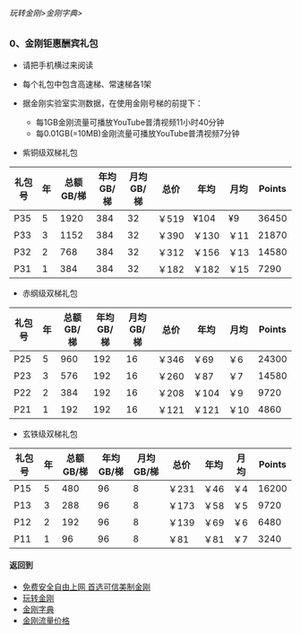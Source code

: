 ###### 玩转金刚>金刚字典>
### 0、金刚钜惠酬宾礼包
- 请把手机横过来阅读
- 每个礼包中包含高速梯、常速梯各1架
- 据金刚实验室实测数据，在使用金刚号梯的前提下：
  - 每1GB金刚流量可播放YouTube普清视频11小时40分钟
  - 每0.01GB(=10MB)金刚流量可播放YouTube普清视频7分钟

- 紫铜级双梯礼包

|礼包号|年|总额GB/梯|年均GB/梯|月均GB/梯 |总价|年均|月均|Points|
|-----|--|--------|--------|---------|---|----|---|------|
|P35  |5|1920  |384  |32|￥519|¥104| ¥9|36450|
|P33  |3|1152  |384  |32|￥390|￥130|￥11|21870|
|P32  |2|768   |384  |32|￥312|￥156|￥13|14580|
|P31  |1|384   |384  |32|￥182|￥182|￥15|7290|



- 赤纲级双梯礼包

|礼包号|年|总额GB/梯|年均GB/梯|月均GB/梯 |总价|年均|月均|Points|
|-----|--|--------|--------|---------|---|---|---|-------|
|P25|5|960|192|16|￥346|￥69|￥6| 24300|
|P23|3|576|192|16|￥260|￥87|￥7| 14580|
|P22|2|384|192|16|￥208|￥104|￥9| 9720|
|P21|1|192|192|16|￥121|￥121|￥10|4860|


- 玄铁级双梯礼包

|礼包号|年|总额GB/梯|年均GB/梯|月均GB/梯 |总价|年均|月均|Points|
|-----|--|-----|-----|-----|-----|----|--|--|
|P15	|5	|480	|96	|8	|￥231	|￥46	|￥4| 16200|
|P13	|3	|288	|96	|8	|￥173	|￥58	|￥5| 9720|
|P12	|2	|192	|96	|8	|￥139	|￥69	|￥6| 6480|
|P11	|1	|96	|96	|8	|￥81	|￥81	|￥7| 3240|




#### 返回到
- [免费安全自由上网 首选可信美制金刚](https://github.com/a2zitpro/web/blob/master/%E5%BE%80%E5%90%8E%E7%BF%BB.md)
- [玩转金刚](https://github.com/a2zitpro/web/blob/master/LadderFree/A.md)
- [金刚字典](https://github.com/a2zitpro/web/blob/master/LadderFree/kkDictionary/KKDictionary.md)
- [金刚流量价格](https://github.com/a2zitpro/web/blob/master/LadderFree/kkDictionary/Price/KKDTPrice.md)




